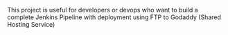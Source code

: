 This project is useful for developers or devops who want to build a complete Jenkins Pipeline with deployment using FTP to Godaddy (Shared Hosting Service)
